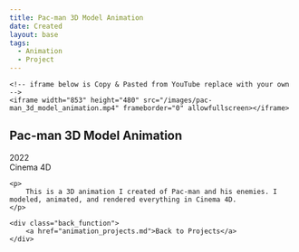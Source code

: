 ```yaml
---
title: Pac-man 3D Model Animation
date: Created
layout: base
tags:
  - Animation
  - Project
---
```


<div class="videoWrapper ratio-16-9">

    <!-- iframe below is Copy & Pasted from YouTube replace with your own -->
    <iframe width="853" height="480" src="/images/pac-man_3d_model_animation.mp4" frameborder="0" allowfullscreen></iframe>

</div><!-- end .videoWrapper -->

<div class="project_bio">
    <h2>Pac-man 3D Model Animation</h2>
     <p>
        2022
        <br>
        Cinema 4D
     </p>

    <p>
        This is a 3D animation I created of Pac-man and his enemies. I modeled, animated, and rendered everything in Cinema 4D.
    </p>

    <div class="back_function">
        <a href="animation_projects.md">Back to Projects</a>
    </div>
</div>